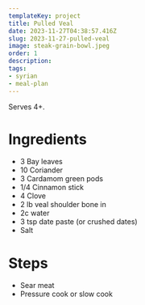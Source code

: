 ```yaml
---
templateKey: project
title: Pulled Veal
date: 2023-11-27T04:38:57.416Z
slug: 2023-11-27-pulled-veal
image: steak-grain-bowl.jpeg
order: 1
description:
tags:
- syrian
- meal-plan
---
```


Serves 4+.

# Ingredients

- 3 Bay leaves
- 10 Coriander
- 3 Cardamom green pods
- 1/4 Cinnamon stick
- 4 Clove
- 2 lb veal shoulder bone in
- 2c water
- 3 tsp date paste (or crushed dates)
- Salt


# Steps

- Sear meat
- Pressure cook or slow cook
